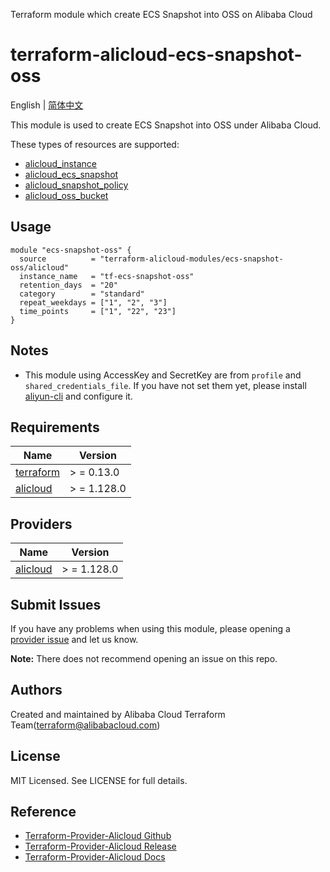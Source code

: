 Terraform module which create ECS Snapshot into OSS on Alibaba Cloud

terraform-alicloud-ecs-snapshot-oss
=====================================================================

English | [简体中文](README-CN.md)

This module is used to create ECS Snapshot into OSS under Alibaba Cloud.

These types of resources are supported:

* [alicloud_instance](https://registry.terraform.io/providers/aliyun/alicloud/latest/docs/resources/instance)
* [alicloud_ecs_snapshot](https://registry.terraform.io/providers/aliyun/alicloud/latest/docs/resources/ecs_snapshot)
* [alicloud_snapshot_policy](https://registry.terraform.io/providers/aliyun/alicloud/latest/docs/resources/snapshot_policy)
* [alicloud_oss_bucket](https://registry.terraform.io/providers/aliyun/alicloud/latest/docs/resources/oss_bucket)

## Usage

```hcl
module "ecs-snapshot-oss" {
  source          = "terraform-alicloud-modules/ecs-snapshot-oss/alicloud"
  instance_name   = "tf-ecs-snapshot-oss"
  retention_days  = "20"
  category        = "standard"
  repeat_weekdays = ["1", "2", "3"]
  time_points     = ["1", "22", "23"]
}
```

## Notes

* This module using AccessKey and SecretKey are from `profile` and `shared_credentials_file`. If you have not set them
  yet, please install [aliyun-cli](https://github.com/aliyun/aliyun-cli#installation) and configure it.

## Requirements

| Name | Version |
|------|---------|
| <a name="requirement_terraform"></a> [terraform](#requirement\_terraform) | > = 0.13.0 |
| <a name="requirement_alicloud"></a> [alicloud](#requirement\_alicloud) | > = 1.128.0 |

## Providers

| Name | Version |
|------|---------|
| <a name="provider_alicloud"></a> [alicloud](#provider\_alicloud) | > = 1.128.0 |

## Submit Issues

If you have any problems when using this module, please opening
a [provider issue](https://github.com/aliyun/terraform-provider-alicloud/issues/new) and let us know.

**Note:** There does not recommend opening an issue on this repo.

## Authors

Created and maintained by Alibaba Cloud Terraform Team(terraform@alibabacloud.com)

## License

MIT Licensed. See LICENSE for full details.

## Reference

* [Terraform-Provider-Alicloud Github](https://github.com/aliyun/terraform-provider-alicloud)
* [Terraform-Provider-Alicloud Release](https://releases.hashicorp.com/terraform-provider-alicloud/)
* [Terraform-Provider-Alicloud Docs](https://registry.terraform.io/providers/aliyun/alicloud/latest/docs)
